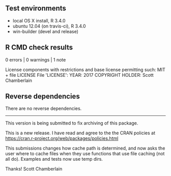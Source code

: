 ## Test environments

* local OS X install, R 3.4.0
* ubuntu 12.04 (on travis-ci), R 3.4.0
* win-builder (devel and release)

## R CMD check results

0 errors | 0 warnings | 1 note

License components with restrictions and base license permitting such:
  MIT + file LICENSE
File 'LICENSE':
  YEAR: 2017
  COPYRIGHT HOLDER: Scott Chamberlain

## Reverse dependencies

There are no reverse dependencies.

---

This version is being submitted to fix archiving of this package.

This is a new release. I have read and agree to the the CRAN
policies at https://cran.r-project.org/web/packages/policies.html

This submissions changes how cache path is determined, and now asks
the user where to cache files when they use functions that use 
file caching (not all do). Examples and tests now use temp dirs.

Thanks! 
Scott Chamberlain
